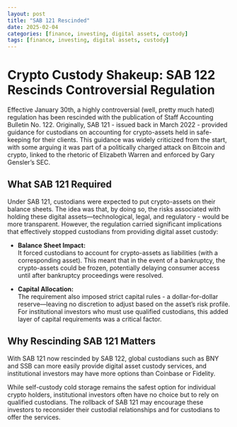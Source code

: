 ```yaml
---
layout: post
title: "SAB 121 Rescinded"
date: 2025-02-04
categories: [finance, investing, digital assets, custody]
tags: [finance, investing, digital assets, custody]
---
```


# Crypto Custody Shakeup: SAB 122 Rescinds Controversial Regulation

Effective January 30th, a highly controversial (well, pretty much hated) regulation has been rescinded with the publication of Staff Accounting Bulletin No. 122. Originally, SAB 121 - issued back in March 2022 - provided guidance for custodians on accounting for crypto-assets held in safe-keeping for their clients. This guidance was widely criticized from the start, with some arguing it was part of a politically charged attack on Bitcoin and crypto, linked to the rhetoric of Elizabeth Warren and enforced by Gary Gensler’s SEC.

## What SAB 121 Required

Under SAB 121, custodians were expected to put crypto-assets on their balance sheets. The idea was that, by doing so, the risks associated with holding these digital assets—technological, legal, and regulatory - would be more transparent. However, the regulation carried significant implications that effectively stopped custodians from providing digital asset custody:

- **Balance Sheet Impact:**  
  It forced custodians to account for crypto-assets as liabilities (with a corresponding asset). This meant that in the event of a bankruptcy, the crypto-assets could be frozen, potentially delaying consumer access until after bankruptcy proceedings were resolved.

- **Capital Allocation:**  
  The requirement also imposed strict capital rules - a dollar-for-dollar reserve—leaving no discretion to adjust based on the asset’s risk profile. For institutional investors who must use qualified custodians, this added layer of capital requirements was a critical factor.

## Why Rescinding SAB 121 Matters

With SAB 121 now rescinded by SAB 122, global custodians such as BNY and SSB can more easily provide digital asset custody services, and institutional investors may have more options than Coinbase or Fidelity. 

While self-custody cold storage remains the safest option for individual crypto holders, institutional investors often have no choice but to rely on qualified custodians. The rollback of SAB 121 may encourage these investors to reconsider their custodial relationships and for custodians to offer the services.

